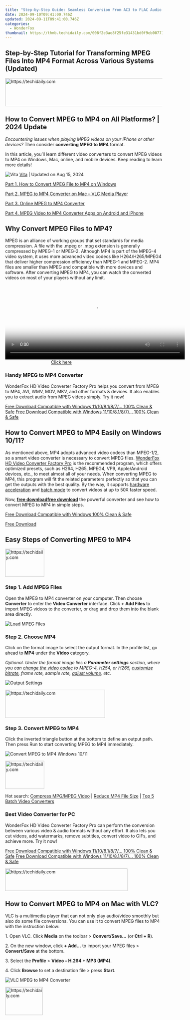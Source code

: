```yaml
---
title: "Step-by-Step Guide: Seamless Conversion From AC3 to FLAC Audio Files on PC"
date: 2024-09-10T09:41:00.746Z
updated: 2024-09-11T09:41:00.746Z
categories:
  - WonderFox
thumbnail: https://thmb.techidaily.com/008f2e3ae8f25fe31431bd0f9eb00771fb7464648a04051f7a427b7d89dc9bcc.jpg
---
```


## Step-by-Step Tutorial for Transforming MPEG Files Into MP4 Format Across Various Systems (Updated)





<!-- affiliate ads begin -->
<a href="https://appsumo.8odi.net/c/5597632/2130885/7443" target="_top" id="2130885">
  <img src="//a.impactradius-go.com/display-ad/7443-2130885" border="0" alt="https://techidaily.com" width="600" height="90"/>
</a>
<img height="0" width="0" src="https://appsumo.8odi.net/i/5597632/2130885/7443" style="position:absolute;visibility:hidden;" border="0" />
<!-- affiliate ads end -->




## How to Convert MPEG to MP4 on All Platforms? | 2024 Update

_Encountering issues when playing MPEG videos on your iPhone or other devices?_ Then consider **converting MPEG to MP4** format.

In this article, you’ll learn different video converters to convert MPEG videos to MP4 on Windows, Mac, online, and mobile devices. Keep reading to learn more details!

![Vita](https://www.videoconverterfactory.com/tips/imgs-self/avatar/vita.png) [Vita](https://tools.techidaily.com/videoconverterfactory/hd-video-converter/) | Updated on Aug 15, 2024

[Part 1\. How to Convert MPEG File to MP4 on Windows](https://tools.techidaily.com/videoconverterfactory/hd-video-converter/)

[Part 2\. MPEG to MP4 Converter on Mac – VLC Media Player](https://tools.techidaily.com/videoconverterfactory/hd-video-converter/)

[Part 3\. Online MPEG to MP4 Converter](https://tools.techidaily.com/videoconverterfactory/hd-video-converter/)

[Part 4\. MPEG Video to MP4 Converter Apps on Android and iPhone](https://tools.techidaily.com/videoconverterfactory/hd-video-converter/)

## Why Convert MPEG Files to MP4?

MPEG is an alliance of working groups that set standards for media compression. A file with the .mpeg or .mpg extension is generally compressed by MPEG-1 or MPEG-2\. Although MP4 is part of the MPEG-4 video system, it uses more advanced video codecs like H264/H265/MPEG4 that deliver higher compression efficiency than MPEG-1 and MPEG-2\. MP4 files are smaller than MPEG and compatible with more devices and software. After converting MPEG to MP4, you can watch the converted videos on most of your players without any limit.





<!-- affiliate ads begin -->
<span id="1983588">
					<video width="576" height="240" style="cursor:pointer"
           poster="//a.impactradius-go.com/display-clicktoplayimage/1983588.png"
           onclick="if(!this.playClicked){this.play();this.setAttribute('controls',true);this.playClicked=true;}">
	   <source src="//a.impactradius-go.com/display-ad/22993-1983588">
	   <img src="//a.impactradius-go.com/display-clicktoplayimage/1983588.png" style="border: none; height: 100%; width: 100%; object-fit: contain">
	</video>
	<div style="width:360px;text-align:center"><a href="javascript:window.open(decodeURIComponent('https%3A%2F%2Fhomestyler.sjv.io%2Fc%2F5597632%2F1983588%2F22993'), '_blank');void(0);">Click here</a></div>
</span>
<img height="0" width="0" src="https://imp.pxf.io/i/5597632/1983588/22993" style="position:absolute;visibility:hidden;" border="0" />
<!-- affiliate ads end -->




### Handy MPEG to MP4 Converter

WonderFox HD Video Converter Factory Pro helps you convert from MPEG to MP4, AVI, WMV, MOV, MKV, and other formats & devices. It also enables you to extract audio from MPEG videos simply. Try it now!

[Free Download Compatible with Windows 11/10/8.1/8/7/... 100% Clean & Safe](https://tools.techidaily.com/videoconverterfactory/hd-video-converter/) [Free Download Compatible with Windows 11/10/8.1/8/7/... 100% Clean & Safe](https://tools.techidaily.com/videoconverterfactory/hd-video-converter/) 

## How to Convert MPEG to MP4 Easily on Windows 10/11?

As mentioned above, MP4 adopts advanced video codecs than MPEG-1/2, so a smart video converter is necessary to convert MPEG files. [WonderFox HD Video Converter Factory Pro](https://tools.techidaily.com/videoconverterfactory/hd-video-converter/) is the recommended program, which offers optimized presets, such as H264, H265, MPEG4, VP9, Apple/Android devices, etc., to meet almost all of your needs. When converting MPEG to MP4, this program will fit the related parameters perfectly so that you can get the outputs with the best quality. By the way, it supports [hardware acceleration](https://tools.techidaily.com/videoconverterfactory/hd-video-converter/) and [batch mode](https://tools.techidaily.com/videoconverterfactory/hd-video-converter/) to convert videos at up to 50X faster speed.

Now, [**free download**](https://tools.techidaily.com/videoconverterfactory/hd-video-converter/)[**free download**](https://tools.techidaily.com/videoconverterfactory/hd-video-converter/) the powerful converter and see how to convert MPEG to MP4 in simple steps.

[Free Download Compatible with Windows 100% Clean & Safe](https://tools.techidaily.com/videoconverterfactory/hd-video-converter/) 

[Free Download](https://tools.techidaily.com/videoconverterfactory/hd-video-converter/) 

## Easy Steps of Converting MPEG to MP4





<!-- affiliate ads begin -->
<a href="https://aligracehair.sjv.io/c/5597632/2135409/19272" target="_top" id="2135409">
  <img src="//a.impactradius-go.com/display-ad/19272-2135409" border="0" alt="https://techidaily.com" width="125" height="90"/>
</a>
<img height="0" width="0" src="https://aligracehair.sjv.io/i/5597632/2135409/19272" style="position:absolute;visibility:hidden;" border="0" />
<!-- affiliate ads end -->




### Step 1\. Add MPEG Files

Open the MPEG to MP4 converter on your computer. Then choose **Converter** to enter the **Video Converter** interface. Click **\+ Add Files** to import MPEG videos to the converter, or drag and drop them into the blank area directly.

![Load MPEG Files](https://www.videoconverterfactory.com/tips/imgs-self/converting-mpeg-to-mp4/converting-mpeg-to-mp4-1.webp) 

### Step 2\. Choose MP4

Click on the format image to select the output format. In the profile list, go ahead to **MP4** under the **Video** category.

_Optional. Under the format image lies a **Parameter settings** section, where you can [change the video codec](https://tools.techidaily.com/videoconverterfactory/hd-video-converter/) to MPEG-4, H254, or H265, [customize bitrate](https://tools.techidaily.com/videoconverterfactory/hd-video-converter/), frame rate, sample rate, [adjust volume](https://tools.techidaily.com/videoconverterfactory/hd-video-converter/), etc._

![Output Settings](https://www.videoconverterfactory.com/tips/imgs-self/converting-mpeg-to-mp4/converting-mpeg-to-mp4-2.webp) 





<!-- affiliate ads begin -->
<a href="https://aligracehair.sjv.io/c/5597632/2135357/19272" target="_top" id="2135357">
  <img src="//a.impactradius-go.com/display-ad/19272-2135357" border="0" alt="https://techidaily.com" width="320" height="90"/>
</a>
<img height="0" width="0" src="https://aligracehair.sjv.io/i/5597632/2135357/19272" style="position:absolute;visibility:hidden;" border="0" />
<!-- affiliate ads end -->




### Step 3\. Convert MPEG to MP4

Click the inverted triangle button at the bottom to define an output path. Then press Run to start converting MPEG to MP4 immediately.

![Convert MPEG to MP4 Windows 10/11](https://www.videoconverterfactory.com/tips/imgs-self/converting-mpeg-to-mp4/converting-mpeg-to-mp4-3.webp) 





<!-- affiliate ads begin -->
<a href="https://aligracehair.sjv.io/c/5597632/2115927/19272" target="_top" id="2115927">
  <img src="//a.impactradius-go.com/display-ad/19272-2115927" border="0" alt="https://techidaily.com" width="125" height="90"/>
</a>
<img height="0" width="0" src="https://aligracehair.sjv.io/i/5597632/2115927/19272" style="position:absolute;visibility:hidden;" border="0" />
<!-- affiliate ads end -->




Hot search: [Compress MPG/MPEG Video](https://tools.techidaily.com/videoconverterfactory/hd-video-converter/) | [Reduce MP4 File Size](https://tools.techidaily.com/videoconverterfactory/hd-video-converter/) | [Top 5 Batch Video Converters](https://tools.techidaily.com/videoconverterfactory/hd-video-converter/) 

### Best Video Converter for PC

WonderFox HD Video Converter Factory Pro can perform the conversion between various video & audio formats without any effort. It also lets you cut videos, add watermarks, remove subtitles, convert video to GIFs, and achieve more. Try it now!

[Free Download Compatible with Windows 11/10/8.1/8/7/... 100% Clean & Safe](https://tools.techidaily.com/videoconverterfactory/hd-video-converter/) [Free Download Compatible with Windows 11/10/8.1/8/7/... 100% Clean & Safe](https://tools.techidaily.com/videoconverterfactory/hd-video-converter/) 





<!-- affiliate ads begin -->
<a href="https://aligracehair.sjv.io/c/5597632/2135359/19272" target="_top" id="2135359">
  <img src="//a.impactradius-go.com/display-ad/19272-2135359" border="0" alt="https://techidaily.com" width="392" height="72"/>
</a>
<img height="0" width="0" src="https://aligracehair.sjv.io/i/5597632/2135359/19272" style="position:absolute;visibility:hidden;" border="0" />
<!-- affiliate ads end -->




## How to Convert MPEG to MP4 on Mac with VLC?

VLC is a multimedia player that can not only play audio/video smoothly but also do some file conversions. You can use it to convert MPEG files to MP4 with the instruction below:

1\. Open VLC. Click **Media** on the toolbar > **Convert/Save...** (or **Ctrl + R**).

2\. On the new window, click **\+ Add...** to import your MPEG files > **Convert/Save** at the bottom.

3\. Select the **Profile** \> **Video – H.264 + MP3 (MP4)**.

4\. Click **Browse** to set a destination file > press **Start**.

![VLC MPEG to MP4 Converter](https://www.videoconverterfactory.com/tips/imgs-self/converting-mpeg-to-mp4/converting-mpeg-to-mp4-4.webp) 





<!-- affiliate ads begin -->
<a href="https://aligracehair.sjv.io/c/5597632/2135363/19272" target="_top" id="2135363">
  <img src="//a.impactradius-go.com/display-ad/19272-2135363" border="0" alt="https://techidaily.com" width="120" height="90"/>
</a>
<img height="0" width="0" src="https://aligracehair.sjv.io/i/5597632/2135363/19272" style="position:absolute;visibility:hidden;" border="0" />
<!-- affiliate ads end -->








<!-- affiliate ads begin -->
<span id="2135471">
					<video width="864" height="1536" style="cursor:pointer"
           poster="//a.impactradius-go.com/display-clicktoplayimage/2135471.png"
           onclick="if(!this.playClicked){this.play();this.setAttribute('controls',true);this.playClicked=true;}">
	   <source src="//a.impactradius-go.com/display-ad/18498-2135471">
	   <img src="//a.impactradius-go.com/display-clicktoplayimage/2135471.png" style="border: none; height: 100%; width: 100%; object-fit: contain">
	</video>
	<div style="width:540px;text-align:center"><a href="javascript:window.open(decodeURIComponent('https%3A%2F%2Funicoeye.pxf.io%2Fc%2F5597632%2F2135471%2F18498'), '_blank');void(0);">Click here</a></div>
</span>
<img height="0" width="0" src="https://imp.pxf.io/i/5597632/2135471/18498" style="position:absolute;visibility:hidden;" border="0" />
<!-- affiliate ads end -->




## How to Change MPEG to MP4 Online?

video-converter is a reliable [online video conversion](https://tools.techidaily.com/videoconverterfactory/hd-video-converter/) tool. It’s able to upload files up to 4GB in size, which is much larger than other services. This web app supports more than 300 formats and allows you to [change video resolution](https://tools.techidaily.com/videoconverterfactory/hd-video-converter/) right in your browser.

**How to convert files on https://video-converter.com/?**

1\. Visit the site and upload an MPEG video by clicking the **Open file** button.

2\. Choose **mp4** under the **Video** tab.

3\. Press **Convert** to start the process.

4\. **Download** the final file to your computer or save it to Google Drive/Dropbox.

![MPEG to MP4 Online Free](https://www.videoconverterfactory.com/tips/imgs-self/converting-mpeg-to-mp4/converting-mpeg-to-mp4-5.webp) 





<!-- affiliate ads begin -->
<a href="https://aligracehair.sjv.io/c/5597632/2115929/19272" target="_top" id="2115929">
  <img src="//a.impactradius-go.com/display-ad/19272-2115929" border="0" alt="https://techidaily.com" width="180" height="90"/>
</a>
<img height="0" width="0" src="https://aligracehair.sjv.io/i/5597632/2115929/19272" style="position:absolute;visibility:hidden;" border="0" />
<!-- affiliate ads end -->








<!-- affiliate ads begin -->
<a href="https://smilemakers.pxf.io/c/5597632/2123899/26106" target="_top" id="2123899">
  <img src="//a.impactradius-go.com/display-ad/26106-2123899" border="0" alt="https://techidaily.com" width="728" height="90"/>
</a>
<img height="0" width="0" src="https://smilemakers.pxf.io/i/5597632/2123899/26106" style="position:absolute;visibility:hidden;" border="0" />
<!-- affiliate ads end -->




## How to Convert MPEG Video to MP4 on Mobile?

If you just want to convert your MPEG videos to MP4 on your mobile phone directly, you can also find many available MPEG conversion apps in the App Store on your device.





<!-- affiliate ads begin -->
<a href="https://appsumo.8odi.net/c/5597632/2128844/7443" target="_top" id="2128844">
  <img src="//a.impactradius-go.com/display-ad/7443-2128844" border="0" alt="https://techidaily.com" width="728" height="90"/>
</a>
<img height="0" width="0" src="https://appsumo.8odi.net/i/5597632/2128844/7443" style="position:absolute;visibility:hidden;" border="0" />
<!-- affiliate ads end -->




### 1\. Video Converter, Compressor for Android

[**Video Converter, Compressor**](https://play.google.com/store/apps/details?id=com.inverseai.video%5Fconverter&hl=en) is a popular app designed for Android users to convert MP4 from MPEG videos. It supports almost all video formats, like MP4, MKV, AVI, 3GP, MOV, MTS, etc. Moreover, it is also a video compressor & editor that supports adjusting the video resolution, frame rate, bitrate, etc., and cropping, rotating, and trimming the video.

![MPEG to MP4 on Android](https://www.videoconverterfactory.com/tips/imgs-self/converting-mpeg-to-mp4/converting-mpeg-to-mp4-6.webp) 

### 2\. The Video Converter for iPhone

[**The Video Converter**](https://apps.apple.com/us/app/the-video-converter/id893347665) is a good option for you to convert MPEG to MP4 on iPhone and iPad. With the wide format supports, you can convert from dozens of video and audio formats and it supports many popular output formats. After the conversion, you can immediately AirDrop your files to your Mac or other Apple devices.

![MPEG to MP4 on iPhone](https://www.videoconverterfactory.com/tips/imgs-self/converting-mpeg-to-mp4/converting-mpeg-to-mp4-7.webp) 





<!-- affiliate ads begin -->
<a href="https://ephamedtechinc.pxf.io/c/5597632/2120867/26400?prodsku=mars" target="_top" id="2120867">
  <img src="//a.impactradius-go.com/display-ad/26400-2120867" border="0" alt="https://techidaily.com" width="728" height="90"/>
</a>
<img height="0" width="0" src="https://ephamedtechinc.pxf.io/i/5597632/2120867/26400?prodsku=mars" style="position:absolute;visibility:hidden;" border="0" />
<!-- affiliate ads end -->




## At Last…

That’s all for how to convert from MPEG to MP4 on Windows, Mac, online, Android, and iPhone. All the converters used in this article are good helpers for our conversion task. But it’s worth mentioning that **HD Video Converter Factory Pro** has more practical features like [downloading videos from websites](https://tools.techidaily.com/videoconverterfactory/hd-video-converter/), [recording PC screens](https://tools.techidaily.com/videoconverterfactory/hd-video-converter/) with audio, [compressing large files](https://tools.techidaily.com/videoconverterfactory/hd-video-converter/), [merging video clips](https://tools.techidaily.com/videoconverterfactory/hd-video-converter/), making ringtones, etc. Get this full-featured software right now!

[Free Download Compatible with Windows 100% Clean & Safe](https://tools.techidaily.com/videoconverterfactory/hd-video-converter/) 

[Free Download](https://tools.techidaily.com/videoconverterfactory/hd-video-converter/) 

[![Back to Top](https://www.videoconverterfactory.com/tips/amp-imgs/btt.png)](https://tools.techidaily.com/videoconverterfactory/hd-video-converter/)

<ins class="adsbygoogle"
     style="display:block"
     data-ad-format="autorelaxed"
     data-ad-client="ca-pub-7571918770474297"
     data-ad-slot="1223367746"></ins>



<ins class="adsbygoogle"
     style="display:block"
     data-ad-client="ca-pub-7571918770474297"
     data-ad-slot="8358498916"
     data-ad-format="auto"
     data-full-width-responsive="true"></ins>





<span class="atpl-alsoreadstyle">Also read:</span>
<div><ul>
<li><a href="https://vp-tips.techidaily.com/new-comparing-gopro-and-polaroids-video-editors-for-filmmakers-for-2024/"><u>[New] Comparing GoPro & Polaroid's Video Editors for Filmmakers for 2024</u></a></li>
<li><a href="https://video-screen-grab.techidaily.com/new-detailed-guide-to-screen-record-skype-via-obs/"><u>[New] Detailed Guide to Screen Record Skype via OBS</u></a></li>
<li><a href="https://twitter-videos.techidaily.com/new-in-2024-stop-muted-tracks-in-tweeted-video-content/"><u>[New] In 2024, Stop Muted Tracks in Tweeted Video Content</u></a></li>
<li><a href="https://fox-hovers.techidaily.com/updated-enthralling-audiences-mastery-in-using-text-in-films-for-2024/"><u>[Updated] Enthralling Audiences Mastery in Using Text in Films for 2024</u></a></li>
<li><a href="https://facebook-videos.techidaily.com/updated-in-2024-get-facebook-links-downloaded-top-8-tools-of-the-year-2023/"><u>[Updated] In 2024, Get Facebook Links Downloaded Top 8 Tools of the Year 2023</u></a></li>
<li><a href="https://video-screen-grab.techidaily.com/1715859826531-updated-virtual-playstation-revival-on-android-try-the-5-best-emulators-here/"><u>[Updated] Virtual PlayStation Revival on Android? Try the 5 Best Emulators Here!</u></a></li>
<li><a href="https://solve-help.techidaily.com/mp4avihevc-winxvideo-ai/"><u>【無料】最強動画変換ツール一挙に紹介！MP4/AVI/HEVC変換ソフトの完全ガイド | Winxvideo AI</u></a></li>
<li><a href="https://screen-mirroring-recording.techidaily.com/2024-approved-time-lapse-tips-for-iphoneipad-users/"><u>2024 Approved Time-Lapse Tips for iPhone/iPad Users</u></a></li>
<li><a href="https://facebook-video-content.techidaily.com/2024-approved-unlocking-social-media-potential-a-guide-to-video-marketing-on-fb/"><u>2024 Approved Unlocking Social Media Potential A Guide to Video Marketing on FB</u></a></li>
<li><a href="https://solve-help.techidaily.com/68nhk-2017/"><u>第68回NHK紅白歌合戦 ニュースレポート：2017年大会でのアーティストと曲、審査員の更新情報を解説</u></a></li>
<li><a href="https://solve-help.techidaily.com/1725284097028-winxvideoai/"><u>借助WinXVideoAI，如何打造出无与伦比的影片效果和精良品質</u></a></li>
<li><a href="https://solve-help.techidaily.com/hevc-h2654k8k/"><u>提升多媒體視訊品質：免費HEVC H.265解碼器下載指南，便攜4K/8K影片播放方式</u></a></li>
<li><a href="https://solve-help.techidaily.com/mp4avihevch265-winxvideo-ai/"><u>自由に使える動画編集・変換専用アプリを見つけよう - 無料MP4/AVI/HEVC(H265)へのシームレスな移行方法 | Winxvideo AI解説</u></a></li>
<li><a href="https://solve-help.techidaily.com/windows-11-movie-maker/"><u>最新版電影編輯工具：Windows 11 Movie Maker 自由釋出 - 步驟指南</u></a></li>
<li><a href="https://solve-help.techidaily.com/vlc-for-japanese-download-and-installation-guide-for-windows-and-mac-users/"><u>最新版VLC for Japanese: Download & Installation Guide for Windows and Mac Users</u></a></li>
<li><a href="https://solve-help.techidaily.com/accelerateur-dimages-en-haute-resolution-windows-video-ia-pour-une-restauration-et-une-amelioration-en-4k-8k-and-10k/"><u>Accélérateur D'Images en Haute Résolution : Windows Video IA Pour Une Restauration Et Une Amélioration en 4K, 8K & 10K</u></a></li>
<li><a href="https://solve-help.techidaily.com/aumenta-la-qualita-del-tuo-videoclip-con-lintelligenza-artificiale-di-winxvideo/"><u>Aumenta La Qualità Del Tuo Videoclip Con L'Intelligenza Artificiale Di WinXvideo</u></a></li>
<li><a href="https://android-unlock.techidaily.com/best-samsung-galaxy-a14-5g-pattern-lock-removal-tools-remove-android-pattern-lock-without-losing-data-by-drfone-android/"><u>Best Samsung Galaxy A14 5G Pattern Lock Removal Tools Remove Android Pattern Lock Without Losing Data</u></a></li>
<li><a href="https://extra-resources.techidaily.com/boost-your-competitive-edge-with-custom-vocal-alteration-techniques-in-free-fire-gaming-no-charge-for-2024/"><u>Boost Your Competitive Edge with Custom Vocal Alteration Techniques in Free Fire Gaming (No Charge!) For 2024</u></a></li>
<li><a href="https://solve-help.techidaily.com/breakfast-greek-yogurt-with-honey-and-walnuts-black-coffee/"><u>Breakfast: Greek Yogurt with Honey and Walnuts, Black Coffee</u></a></li>
<li><a href="https://extra-lessons.techidaily.com/breaking-ground-in-editing-an-examination-of-the-vida-app/"><u>Breaking Ground in Editing An Examination of the Vida App</u></a></li>
<li><a href="https://desktop-recording.techidaily.com/capture-screens-in-windows-8-4-methods-for-2024/"><u>Capture Screens in Windows 8 4 Methods for 2024</u></a></li>
<li><a href="https://extra-hints.techidaily.com/clear-up-cloud-call-clarity-zoom-audio-troubleshooting/"><u>Clear Up Cloud Call Clarity Zoom Audio Troubleshooting</u></a></li>
<li><a href="https://solve-help.techidaily.com/comparaison-dvd-blu-ray-et-fichier-numerique-quel-format-offre-le-meilleur-rapport-qualiteprix/"><u>Comparaison DVD, Blu-Ray Et Fichier Numérique : Quel Format Offre Le Meilleur Rapport Qualité/Prix?</u></a></li>
<li><a href="https://solve-help.techidaily.com/die-besten-tipps-and-techniken-fur-das-mitschneiden-and-teilen-ihrer-spieleinheiten-in-fifa-18-mit-playstation-4-lernen-sie-mehr/"><u>Die Besten Tipps & Techniken Für Das Mitschneiden & Teilen Ihrer Spieleinheiten in FIFA 18 Mit PlayStation 4 - Lernen Sie Mehr!</u></a></li>
<li><a href="https://solve-help.techidaily.com/easy-guide-smoothing-out-shaky-footage-across-pc-mac-android-and-ios-devices/"><u>Easy Guide: Smoothing Out Shaky Footage Across PC, Mac, Android & iOS Devices</u></a></li>
<li><a href="https://solve-help.techidaily.com/free-methods-converting-webm-files-to-mp3-format-on-pc-and-online-platforms/"><u>Free Methods: Converting WebM Files to MP3 Format on PC and Online Platforms</u></a></li>
<li><a href="https://video-capture.techidaily.com/from-capture-to-share-reviewing-the-newest-sprout-version-for-2024/"><u>From Capture to Share Reviewing the Newest Sprout Version for 2024</u></a></li>
<li><a href="https://solve-help.techidaily.com/how-to-use-winx-dvd-ripper-for-free-ultimate-faq-on-downloading-and-ripping-your-dvds/"><u>How to Use WinX DVD Ripper for Free - Ultimate FAQ on Downloading & Ripping Your DVDs</u></a></li>
<li><a href="https://youtube-web.techidaily.com/-asmr-channel-selections/"><u>Ideal ASMR Channel Selections</u></a></li>
<li><a href="https://ios-pokemon-go.techidaily.com/in-2024-list-of-pokemon-go-joysticks-on-apple-iphone-11-pro-max-drfone-by-drfone-virtual-ios/"><u>In 2024, List of Pokémon Go Joysticks On Apple iPhone 11 Pro Max | Dr.fone</u></a></li>
<li><a href="https://games-able.techidaily.com/mastering-ps5s-sparkle-the-ultimate-guide/"><u>Mastering PS5's Sparkle: The Ultimate Guide</u></a></li>
<li><a href="https://solve-help.techidaily.com/starting-population-in-1950-152-million/"><u>Starting Population (in 1950): ~152 Million</u></a></li>
<li><a href="https://win-able.techidaily.com/step-by-step-guide-to-solve-counter-strike-2-not-starting-problem/"><u>Step-by-Step Guide to Solve Counter-Strike 2 Not Starting Problem</u></a></li>
<li><a href="https://buynow-reviews.techidaily.com/top-review-of-mophies-ac-powerstation-balancing-convenience-against-expense/"><u>Top Review of Mophie's AC Powerstation: Balancing Convenience Against Expense</u></a></li>
<li><a href="https://solve-help.techidaily.com/trasforma-i-tuoi-dvd-in-formato-hd-senza-problemi-tecniche-avanzate-di-ripping-e-correzione-h2650334hevc/"><u>Trasforma I Tuoi DVD in Formato HD Senza Problemi – Tecniche Avanzate Di Ripping E Correzione H.2#65033;4/HEVC</u></a></li>
<li><a href="https://solve-help.techidaily.com/ultimate-guide-to-using-winx-mediatrans-the-top-app-for-effortless-ios-device-and-pc-data-synchronization/"><u>Ultimate Guide to Using WinX MediaTrans: The Top App for Effortless iOS Device and PC Data Synchronization</u></a></li>
<li><a href="https://solve-help.techidaily.com/winx-dvd-ripper-free-download-and-tutorials-how-to-convert-your-dvd-flawlessly/"><u>WinX DVD Ripper: Free Download & Tutorials - How To Convert Your DVD Flawlessly</u></a></li>
<li><a href="https://solve-help.techidaily.com/winxdvd-von-digiarty-software-ein-leitfaden-zur-erstellung-eines-endbenutzer-lizenzvertrags/"><u>WinXDVD Von Digiarty Software: Ein Leitfaden Zur Erstellung Eines Endbenutzer-Lizenzvertrags</u></a></li>
</ul></div>




